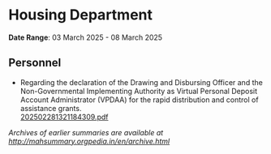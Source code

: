 # Housing Department

**Date Range**: 03 March 2025 - 08 March 2025


## Personnel
- Regarding the declaration of the Drawing and Disbursing Officer and the Non-Governmental Implementing Authority as Virtual Personal Deposit Account Administrator (VPDAA) for the rapid distribution and control of assistance grants.\
  [202502281321184309.pdf](https://gr.maharashtra.gov.in/Site/Upload/Government%20Resolutions/English/202502281321184309.pdf)


*Archives of earlier summaries are available at http://mahsummary.orgpedia.in/en/archive.html*